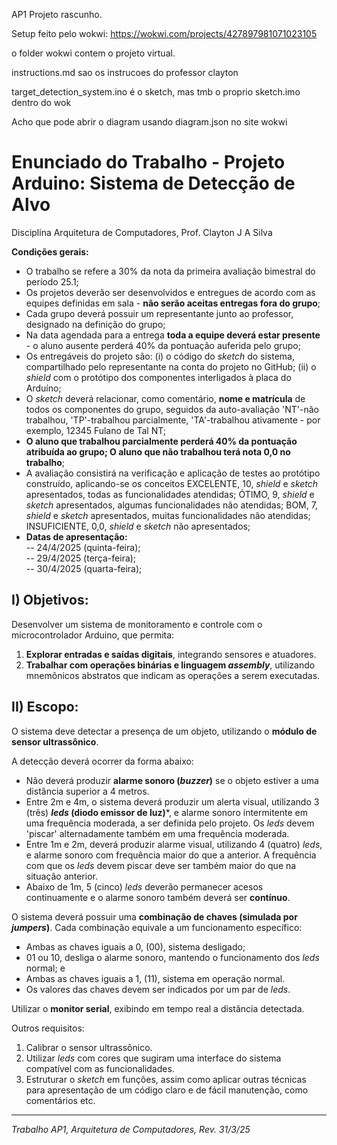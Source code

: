 AP1 Projeto rascunho.

Setup feito pelo wokwi:
https://wokwi.com/projects/427897981071023105

o folder wokwi contem o projeto virtual.

instructions.md sao os instrucoes do professor clayton

target_detection_system.ino é o sketch, mas tmb o proprio sketch.imo dentro do wok

Acho que pode abrir o diagram usando diagram.json no site wokwi 



# Enunciado do Trabalho - Projeto Arduino: Sistema de Detecção de Alvo

Disciplina Arquitetura de Computadores, Prof. Clayton J A Silva

**Condições gerais:**

- O trabalho se refere a 30% da nota da primeira avaliação bimestral do período 25.1;
- Os projetos deverão ser desenvolvidos e entregues de acordo com as equipes definidas em sala - **não serão aceitas entregas fora do grupo**;
- Cada grupo deverá possuir um representante junto ao professor, designado na definição do grupo;
- Na data agendada para a entrega **toda a equipe deverá estar presente** - o aluno ausente perderá 40% da pontuação auferida pelo grupo;
- Os entregáveis do projeto são: (i) o código do *sketch* do sistema, compartilhado pelo representante na conta do projeto no GitHub; (ii) o *shield* com o protótipo dos componentes interligados à placa do Arduíno;
- O *sketch* deverá relacionar, como comentário, **nome e matrícula** de todos os componentes do grupo, seguidos da auto-avaliação 'NT'-não trabalhou, 'TP'-trabalhou parcialmente, 'TA'-trabalhou ativamente - por exemplo, 12345 Fulano de Tal NT;
- **O aluno que trabalhou parcialmente perderá 40% da pontuação atribuída ao grupo; O aluno que não trabalhou terá nota 0,0 no trabalho**;
- A avaliação consistirá na verificação e aplicação de testes ao protótipo construído, aplicando-se os conceitos EXCELENTE, 10, *shield* e *sketch* apresentados, todas as funcionalidades atendidas; ÓTIMO, 9, *shield* e *sketch* apresentados, algumas funcionalidades não atendidas; BOM, 7, *shield* e *sketch* apresentados, muitas funcionalidades não atendidas; INSUFICIENTE, 0,0, *shield* e *sketch* não apresentados;
- **Datas de apresentação:**   
-- 24/4/2025 (quinta-feira);  
-- 29/4/2025 (terça-feira);    
-- 30/4/2025 (quarta-feira);  

## I) Objetivos:

Desenvolver um sistema de monitoramento e controle com o microcontrolador Arduino, que permita:

1. **Explorar entradas e saídas digitais**, integrando sensores e atuadores.
2. **Trabalhar com operações binárias e linguagem *assembly***, utilizando mnemônicos abstratos que indicam as operações a serem executadas.

## II) Escopo:

O sistema deve detectar a presença de um objeto, utilizando o **módulo de sensor ultrassônico**.

A detecção deverá ocorrer da forma abaixo:
- Não deverá produzir **alarme sonoro (*buzzer*)** se o objeto estiver a uma distância superior a 4 metros.
- Entre 2m e 4m, o sistema deverá produzir um alerta visual, utilizando 3 (três) ***leds* (diodo emissor de luz)***, e alarme sonoro intermitente em uma frequência moderada, a ser definida pelo projeto. Os *leds* devem 'piscar' alternadamente também em uma frequência moderada.
- Entre 1m e 2m, deverá produzir alarme visual, utilizando 4 (quatro) *leds*, e alarme sonoro com frequência maior do que a anterior. A frequência com que os *leds* devem piscar deve ser também maior do que na situação anterior.
- Abaixo de 1m, 5 (cinco) *leds* deverão permanecer acesos continuamente e o alarme sonoro também deverá ser **contínuo**.

O sistema deverá possuir uma **combinação de chaves (simulada por *jumpers*)**. Cada combinação equivale a um funcionamento específico:  
- Ambas as chaves iguais a 0, (00), sistema desligado;
- 01 ou 10, desliga o alarme sonoro, mantendo o funcionamento dos *leds* normal; e
- Ambas as chaves iguais a 1, (11), sistema em operação normal.   
- Os valores das chaves devem ser indicados por um par de *leds*.

Utilizar o **monitor serial**, exibindo em tempo real a distância detectada.

Outros requisitos:  
1. Calibrar o sensor ultrassônico.
2. Utilizar *leds* com cores que sugiram uma interface do sistema compatível com as funcionalidades.
3. Estruturar o *sketch* em funções, assim como aplicar outras técnicas para apresentação de um código claro e de fácil manutenção, como comentários etc.

---
*Trabalho AP1, Arquitetura de Computadores, Rev. 31/3/25*